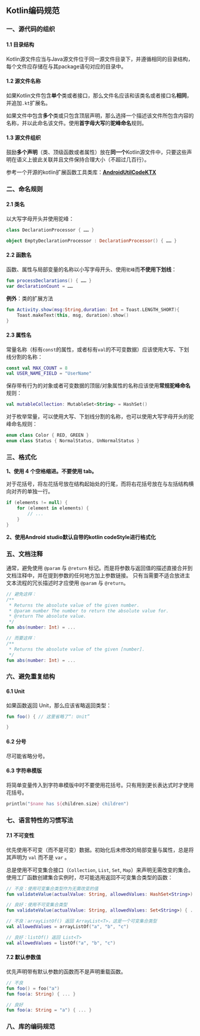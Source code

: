 ## Kotlin编码规范

### 一、源代码的组织

#### 1.1 目录结构

Kotlin源文件应当与Java源文件位于同一源文件目录下，并遵循相同的目录结构，每个文件应存储在与其package语句对应的目录中。

#### 1.2 源文件名称

如果Kotlin文件包含**单个**类或者接口，那么文件名应该和该类名或者接口名**相同**，并追加`.kt`扩展名。

如果文件中包含**多个**类或只包含顶层声明，那么选择一个描述该文件所包含内容的名称，并以此命名该文件。使用**首字母大写**的**驼峰命名**规则。

#### 1.3 源文件组织

鼓励**多个声明**（类、顶级函数或者属性）放在**同一个**Kotlin源文件中，只要这些声明在语义上彼此关联并且文件保持合理大小（不超过几百行）。

参考一个开源的kotlin扩展函数工具类库：[**AndroidUtilCodeKTX**](https://github.com/lulululbj/AndroidUtilCodeKTX)

### 二、命名规则

#### 2.1 类名

以大写字母开头并使用驼峰：

```kotlin
class DeclarationProcessor { …… }

object EmptyDeclarationProcessor : DeclarationProcessor() { …… }
```

#### 2.2 函数名

函数、属性与局部变量的名称以小写字母开头、使用`驼峰`而**不使用下划线**：

```kotlin
fun processDeclarations() { …… }
var declarationCount = ……
```

**例外**：类的扩展方法

```kotlin
fun Activity.show(msg:String,duration: Int = Toast.LENGTH_SHORT){
    Toast.makeText(this, msg, duration).show()
}
```

#### 2.3 属性名

常量名称（标有`const`的属性，或者标有`val`的不可变数据）应该使用大写、下划线分割的名称：

```kotlin
const val MAX_COUNT = 8
val USER_NAME_FIELD = "UserName"
```

保存带有行为的对象或者可变数据的顶层/对象属性的名称应该使用**常规驼峰命名**规则：

```kotlin
val mutableCollection: MutableSet<String> = HashSet()
```

对于枚举常量，可以使用大写、下划线分割的名称，也可以使用大写字母开头的驼峰命名规则：

```kotlin
enum class Color { RED, GREEN }
enum class Status { NormalStatus, UnNormalStatus }
```

### 三、格式化

**1、使用 4 个空格缩进。不要使用 tab。**

对于花括号，将左花括号放在结构起始处的行尾，而将右花括号放在与左括结构横向对齐的单独一行。

```kotlin
if (elements != null) {
    for (element in elements) {
        // ...
    }
}
```

**2、使用Android studio默认自带的kotlin codeStyle进行格式化**

### 五、文档注释

通常，避免使用 `@param` 与 `@return` 标记。而是将参数与返回值的描述直接合并到文档注释中，并在提到参数的任何地方加上参数链接。 只有当需要不适合放进主文本流程的冗长描述时才应使用 `@param` 与 `@return`。

```kotlin
// 避免这样：
/**
 * Returns the absolute value of the given number.
 * @param number The number to return the absolute value for.
 * @return The absolute value.
 */
fun abs(number: Int) = ...

// 而要这样：
/**
 * Returns the absolute value of the given [number].
 */
fun abs(number: Int) = ...
```

### 六、避免重复结构

#### 6.1 Unit

如果函数返回 Unit，那么应该省略返回类型：

```kotlin
fun foo() { // 这里省略了“: Unit”

}
```

#### 6.2 分号

尽可能省略分号。

#### 6.3 字符串模版

将简单变量传入到字符串模版中时不要使用花括号。只有用到更长表达式时才使用花括号。

```kotlin
println("$name has ${children.size} children")
```

### 七、语言特性的习惯写法

#### 7.1 不可变性

优先使用不可变（而不是可变）数据。初始化后未修改的局部变量与属性，总是将其声明为 `val` 而不是 `var` 。

总是使用不可变集合接口（`Collection`, `List`, `Set`, `Map`）来声明无需改变的集合。使用工厂函数创建集合实例时，尽可能选用返回不可变集合类型的函数：

```kotlin
// 不良：使用可变集合类型作为无需改变的值
fun validateValue(actualValue: String, allowedValues: HashSet<String>) { ... }

// 良好：使用不可变集合类型
fun validateValue(actualValue: String, allowedValues: Set<String>) { ... }

// 不良：arrayListOf() 返回 ArrayList<T>，这是一个可变集合类型
val allowedValues = arrayListOf("a", "b", "c")

// 良好：listOf() 返回 List<T>
val allowedValues = listOf("a", "b", "c")
```

#### 7.2 默认参数值

优先声明带有默认参数的函数而不是声明重载函数。

```kotlin
// 不良
fun foo() = foo("a")
fun foo(a: String) { ... }

// 良好
fun foo(a: String = "a") { ... }
```



### 八、库的编码规范
